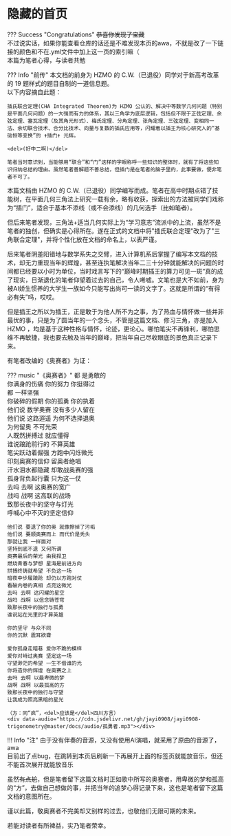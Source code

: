# 隐藏的首页

??? Success "Congratulations"
    <del>恭喜你发现了宝藏</del>  
    不过说实话，如果你能查看仓库的话还是不难发现本页的awa，不就是改了一下链接的颜色和不在.yml文件中加上这一页的索引嘛（  
    本篇为笔者心得，与读者共勉

??? Info "前传"
    本文档的前身为 HZMO 的 C.W.（已退役）同学对于新高考改革的 19 题样式的题目自制的一道信息题。  
    以下内容摘自此题：

    插氏联合定理(CHA Integrated Theorem)为 HZMO 公认的、解决中等数学几何问题（特别是平面几何问题）的一大强而有力的体系，其以三角学为底层逻辑，包括但不限于正弦定理、余弦定理、塞瓦定理（及其角元形式）、梅氏定理、分角定理、张角定理、三弦定理、变相同一法、余切联合技术、合分比技术、向量与复数的插氏应用等，闪耀着以插王为核心研究人的“基础恒等变换”的 ✝插门✝ 光辉。

    <del>(好中二啊)</del>

    笔者当时意识到，当能够用“联合”和“门”这样的字眼称呼一些知识的整体时，就有了将这些知识归纳总结的理由。虽然笔者善解题不善总结，但插门是在笔者的脑子里的，此事要做，便非笔者不可了。

本篇文档由 HZMO 的 C.W.（已退役）同学编写而成。笔者在高中时期点错了技能树，在平面几何三角法上研究一载有余，略有收获，探索出的方法被同学们戏称为“插门”，适合于基本不添线（或不会添线）的几何选手（<del>比如笔者</del>）。

但后来笔者发现，三角法+适当几何实际上为“学习意志”流派中的上流，虽然不是笔者的独创，但确实是心得所在。遂在正式的文档中将"插氏联合定理"改为了"三角联合定理"，并将个性化放在文档的命名上，以表严谨。

后来笔者阴差阳错地与数学系失之交臂，进入计算机系后掌握了编写本文档的技术，却无力重现当年的辉煌，甚至连执笔解决当年二三十分钟就能解决的问题的时间都已经要以小时为单位，当时戏言写下的“巅峰时期插王的算力可见一斑”真的成了现实，日渐退化的笔者仰望着过去的自己，令人唏嘘。文笔也是大不如前，身为被AI娇生惯养的大学生一族如今只能写出尚可一读的文字了。这就是所谓的“有得必有失”吗，哎哎。

但是插王之所以为插王，正是敢于为他人所不为之事，为了热血与情怀做一些并非最优的事，只是为了圆当年的一个念头，不管是这篇文档、修习三角，亦是加入 HZMO ，均是基于这种性格与情怀，论迹，更论心。哪怕笔尖不再锋利，哪怕思维不再敏捷，我也要去触及当年的巅峰，把当年自己尽收眼底的景色真正记录下来。

有笔者改编的《奥赛者》为证：

??? music "《奥赛者》"
    都 是勇敢的  
    你满身的伤痛 你的努力 你挺得过  
    都 一样坚强  
    你破碎的假期 你的孤勇 你的执着  
    他们说 数学奥赛 没有多少人留在  
    他们说 这路迢遥 为何不选择退奥  
    为何留奥 不可光荣  
    人既然拼搏过 就应懂得  
    谁说踉跄前行的 不算英雄  
    笔尖跃动着倔强 方跑中闪烁微光  
    印刻奥赛的信仰 留奥者绝唱  
    汗水泪水都隐藏 却敢战奥赛的强  
    孤身背负起行囊 只为这一仗  
    去吗 去啊 这奥赛的宽广  
    战吗 战啊 这高联的战场  
    致那长夜中的坚守与灯光  
    呼喊心中不灭的坚定信仰

    他们说 要退了你的奥 就像擦掉了污垢  
    他们说 要顺奥赛而上 而代价是秃头  
    那就让我 一样面对  
    坚持到底不退 又何所谓  
    奥赛最后的荣光 由我捍卫  
    燃烧青春与梦想 星海是前进方向  
    拼搏终铸就希望 不负这一场  
    暗夜中步履踉跄 却仍以方跑对仗  
    看破内卷的真相 点亮这微光  
    去吗 去啊 这闪耀的星空  
    战吗 战啊 以信念铸苍穹  
    致那长夜中的独行与孤勇  
    谁说站在光里的才算英雄

    你的坚守 与众不同  
    你的沉默 震耳欲聋

    爱你孤身走暗巷 爱你不跪的模样  
    爱你对峙过奥赛 坚定这一场  
    守望渺茫的希望 一生不借谁的光  
    你将造你的辉煌 在奥赛之上  
    去吗 去啊 以最卑微的梦  
    战啊 战啊 以最孤高的方  
    致那长夜中的独行与守望  
    让我成为照亮黑暗的星光

    （方：同“疯”，<del>应该是</del>四川方言）
    <div data-audio="https://cdn.jsdelivr.net/gh/jayi0908/jayi0908-trigonometry@master/docs/audio/孤勇者.mp3"></div>

!!! Info "注"
    由于没有伴奏的音源，又没有使用AI演唱，就采用了原曲的音源了，awa  
    目前出了点bug，在跳转到本页后刷新一下再展开上面的标签页就能放音乐，但还不能首次展开就能放音乐

虽然<del>有点尬</del>，但是笔者留下这篇文档时正如歌中所写的奥赛者，用卑微的梦和孤高的“方”，去做自己想做的事，并把当年的追梦心得记录下来，这也是笔者留下这篇文档的意图所在。

谨以此篇，敬奥赛者不完美却又别样的过去，也敬他们无限可期的未来。

若能对读者有所裨益，实乃笔者荣幸。
